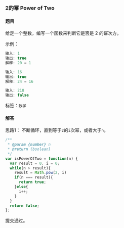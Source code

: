 ### 2的幂 Power of Two 

#### 题目

给定一个整数，编写一个函数来判断它是否是 2 的幂次方。 

示例：

```javascript
输入: 1
输出: true
解释: 20 = 1

输入: 16
输出: true
解释: 24 = 16

输入: 218
输出: false
```

标签：`数学`

#### 解答

思路1： 不断循环，直到等于`2`的`i`次幂，或者大于`n`。

```javascript
/**
 * @param {number} n
 * @return {boolean}
 */
var isPowerOfTwo = function(n) {
  var result = 0, i = 0;
  while(n > result){
    result = Math.pow(2, i)
    if(n === result){
      return true;
    }else{
      i++;
    }
  }
  return false;
};
```

提交通过。

